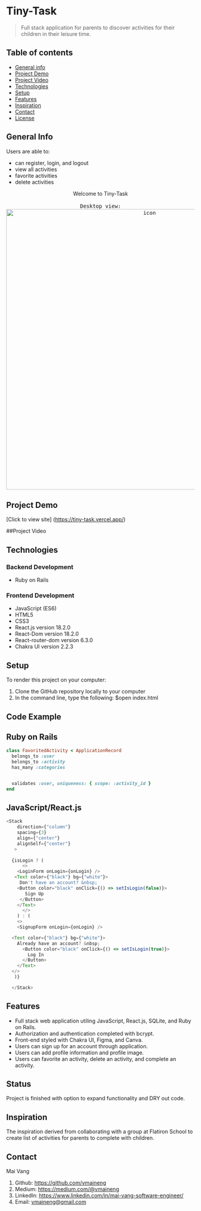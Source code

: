 # Tiny-Task
>Full stack application for parents to discover activities for their children in their leisure time.

## Table of contents
* [General info](#general-info)
* [Project Demo](#project-demo)
* [Project Video](#project-video)
* [Technologies](#technologies)
* [Setup](#setup)
* [Features](#features)
* [Inspiration](#inspiration)
* [Contact](#contact)
* [License](#license)

## General Info
Users are able to:

- can register, login, and logout
- view all activities
- favorite activities
- delete activities

<div align="center">Welcome to Tiny-Task </div>
<br/>
<div align="center">
<kbd>
Desktop view:
<img width="750" alt="icon" src="https://user-images.githubusercontent.com/100221733/209723557-88f1d97a-4d76-469c-9fb5-f80e59c1d249.png">
</kbd>
</div>

## Project Demo
[Click to view site] (https://tiny-task.vercel.app/)

##Project Video

## Technologies
### Backend Development 
* Ruby on Rails

### Frontend Development 
* JavaScript (ES6)
* HTML5
* CSS3
* React.js version 18.2.0
* React-Dom version 18.2.0
* React-router-dom version 6.3.0
* Chakra UI version 2.2.3

## Setup
To render this project on your computer:
1. Clone the GitHub repository locally to your computer
2. In the command line, type the following:
$open index.html

## Code Example
## Ruby on Rails

```ruby
class FavoritedActivity < ApplicationRecord
  belongs_to :user
  belongs_to :activity
  has_many :categories


  validates :user, uniqueness: { scope: :activity_id }
end
```

## JavaScript/React.js

```js
<Stack
    direction={"column"}
    spacing={3}
    align={"center"}
    alignSelf={"center"}
   >
           
  {isLogin ? (
      <>
    <LoginForm onLogin={onLogin} />
   <Text color={"black"} bg={"white"}>
     Don't have an account? &nbsp;
    <Button color="black" onClick={() => setIsLogin(false)}>
       Sign Up
     </Button>
    </Text>
      </>
    ) : (
    <>
    <SignupForm onLogin={onLogin} />

  <Text color={"black"} bg={"white"}>
    Already have an account? &nbsp;
      <Button color="black" onClick={() => setIsLogin(true)}>
        Log In
      </Button>
    </Text>
  </>
   )}

  </Stack>
```

## Features

* Full stack web application utiling JavaScript, React.js, SQLite, and Ruby on Rails.
* Authorization and authentication completed with bcrypt.
* Front-end styled with Chakra UI, Figma, and Canva.
* Users can sign up for an account through application.
* Users can add profile information and profile image.
* Users can favorite an activity, delete an activity, and complete an activity.


## Status

Project is finished with option to expand functionality and DRY out code.

## Inspiration

The inspiration derived from collaborating with a group at Flatiron School to create list of activities for parents to complete with children.

## Contact
Mai Vang

1. Github: https://github.com/vmaineng
2. Medium: https://medium.com/@vmaineng
3. LinkedIn: https://www.linkedin.com/in/mai-vang-software-engineer/
4. Email: vmaineng@gmail.com

